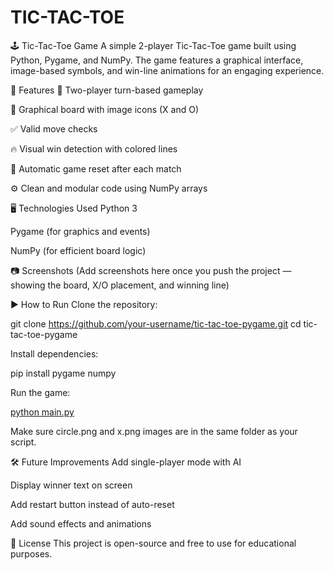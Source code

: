 # TIC-TAC-TOE
🕹️ Tic-Tac-Toe Game
A simple 2-player Tic-Tac-Toe game built using Python, Pygame, and NumPy. The game features a graphical interface, image-based symbols, and win-line animations for an engaging experience.

🚀 Features
🧠 Two-player turn-based gameplay

🎨 Graphical board with image icons (X and O)

✅ Valid move checks

🔥 Visual win detection with colored lines

🔁 Automatic game reset after each match

⚙️ Clean and modular code using NumPy arrays

🖥️ Technologies Used
Python 3

Pygame (for graphics and events)

NumPy (for efficient board logic)

📷 Screenshots
(Add screenshots here once you push the project — showing the board, X/O placement, and winning line)

▶️ How to Run
Clone the repository:

git clone https://github.com/your-username/tic-tac-toe-pygame.git
cd tic-tac-toe-pygame

Install dependencies:

pip install pygame numpy

Run the game:

<a href="#">python main.py</a>

Make sure circle.png and x.png images are in the same folder as your script.

🛠️ Future Improvements
Add single-player mode with AI

Display winner text on screen

Add restart button instead of auto-reset

Add sound effects and animations

📄 License
This project is open-source and free to use for educational purposes.
